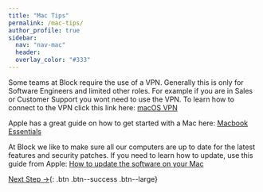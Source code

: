 ```yaml
---
title: "Mac Tips"
permalink: /mac-tips/
author_profile: true
sidebar:
  nav: "nav-mac"
  header:
  overlay_color: "#333"
---
```


Some teams at Block require the use of a VPN. Generally this is only for Software Engineers and limited other roles. For example if you are in Sales or Customer Support you wont need to use the VPN. To learn how to connect to the VPN click this link here: [macOS VPN](/mac-vpn/)

Apple has a great guide on how to get started with a Mac here: [Macbook Essentials](https://support.apple.com/guide/macbook-pro/welcome/2020/mac)

At Block we like to make sure all our computers are up to date for the latest features and security patches. If you need to learn how to update, use this guide from Apple: [How to update the software on your Mac](https://support.apple.com/en-au/HT201541)

[Next Step &rarr;](/end/){: .btn .btn--success .btn--large}
